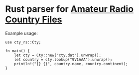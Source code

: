 # Rust parser for [Amateur Radio Country Files](https://www.country-files.com/)

Example usage:

```
use cty_rs::Cty;

fn main() {
    let cty = Cty::new("cty.dat").unwrap();
    let country = cty.lookup("9V1AAA").unwrap();
    println!("{} {}", country.name, country.continent);
}
```